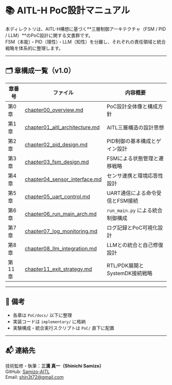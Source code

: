# 📚 AITL-H PoC設計マニュアル

本ディレクトリは、AITL-H構想に基づく**三層制御アーキテクチャ（FSM / PID / LLM）**のPoC設計に関する文書群です。  
FSM（本能）・PID（理性）・LLM（知性）を分離し、それぞれの責任領域と統合戦略を体系的に整理します。

---

## 🗂 章構成一覧（v1.0）

| 章番号 | ファイル | 内容概要 |
|--------|----------|----------|
| 第0章 | [chapter00_overview.md](chapter00_overview.md) | PoC設計全体像と構成方針 |
| 第1章 | [chapter01_aitl_architecture.md](chapter01_aitl_architecture.md) | AITL三層構造の設計思想 |
| 第2章 | [chapter02_pid_design.md](chapter02_pid_design.md) | PID制御の基本構成とゲイン設計 |
| 第3章 | [chapter03_fsm_design.md](chapter03_fsm_design.md) | FSMによる状態管理と遷移戦略 |
| 第4章 | [chapter04_sensor_interface.md](chapter04_sensor_interface.md) | センサ連携と環境応答性設計 |
| 第5章 | [chapter05_uart_control.md](chapter05_uart_control.md) | UART通信による命令受信とFSM接続 |
| 第6章 | [chapter06_run_main_arch.md](chapter06_run_main_arch.md) | `run_main.py` による統合制御構成 |
| 第7章 | [chapter07_log_monitoring.md](chapter07_log_monitoring.md) | ログ記録とPoC可視化設計 |
| 第8章 | [chapter08_llm_integration.md](chapter08_llm_integration.md) | LLMとの統合と自己修復設計 |
| 第11章 | [chapter11_exit_strategy.md](chapter11_exit_strategy.md) | RTL/PDK展開とSystemDK接続戦略 |

---

## 📌 備考

- 各章は `PoC/docs/` 以下に整理
- 実装コードは `implementary/` に格納
- 実験構成・統合実行スクリプトは `PoC/` 直下に配置

---

## 📬 連絡先

技術監修・執筆：**三溝 真一（Shinichi Samizo）**  
GitHub: [Samizo-AITL](https://github.com/Samizo-AITL)  
Email: shin3t72@gmail.com
